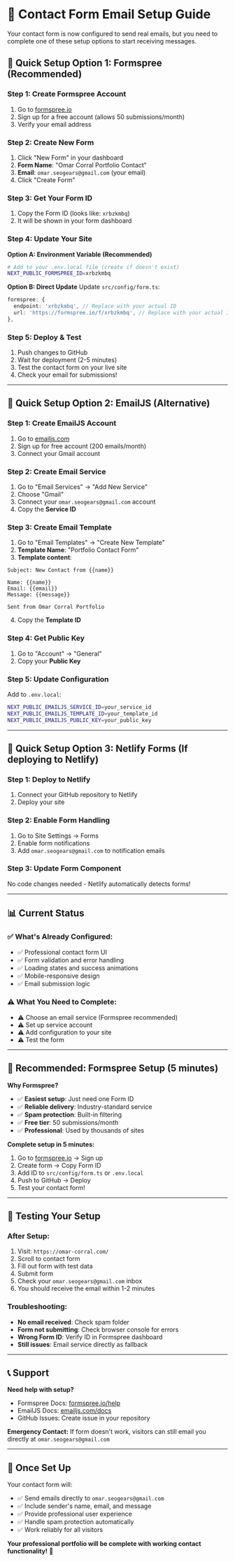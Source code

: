 # 📧 Contact Form Email Setup Guide

Your contact form is now configured to send real emails, but you need to complete one of these setup options to start receiving messages.

## 🚀 **Quick Setup Option 1: Formspree (Recommended)**

### **Step 1: Create Formspree Account**
1. Go to [formspree.io](https://formspree.io)
2. Sign up for a free account (allows 50 submissions/month)
3. Verify your email address

### **Step 2: Create New Form**
1. Click "New Form" in your dashboard
2. **Form Name**: "Omar Corral Portfolio Contact"
3. **Email**: `omar.seogears@gmail.com` (your email)
4. Click "Create Form"

### **Step 3: Get Your Form ID**
1. Copy the Form ID (looks like: `xrbzkmbq`)
2. It will be shown in your form dashboard

### **Step 4: Update Your Site**
**Option A: Environment Variable (Recommended)**
```bash
# Add to your .env.local file (create if doesn't exist)
NEXT_PUBLIC_FORMSPREE_ID=xrbzkmbq
```

**Option B: Direct Update**
Update `src/config/form.ts`:
```typescript
formspree: {
  endpoint: 'xrbzkmbq', // Replace with your actual ID
  url: 'https://formspree.io/f/xrbzkmbq', // Replace with your actual ID
},
```

### **Step 5: Deploy & Test**
1. Push changes to GitHub
2. Wait for deployment (2-5 minutes)
3. Test the contact form on your live site
4. Check your email for submissions!

---

## 🚀 **Quick Setup Option 2: EmailJS (Alternative)**

### **Step 1: Create EmailJS Account**
1. Go to [emailjs.com](https://www.emailjs.com)
2. Sign up for free account (200 emails/month)
3. Connect your Gmail account

### **Step 2: Create Email Service**
1. Go to "Email Services" → "Add New Service"
2. Choose "Gmail" 
3. Connect your `omar.seogears@gmail.com` account
4. Copy the **Service ID**

### **Step 3: Create Email Template**
1. Go to "Email Templates" → "Create New Template"
2. **Template Name**: "Portfolio Contact Form"
3. **Template content**:
```
Subject: New Contact from {{name}}

Name: {{name}}
Email: {{email}}
Message: {{message}}

Sent from Omar Corral Portfolio
```
4. Copy the **Template ID**

### **Step 4: Get Public Key**
1. Go to "Account" → "General"
2. Copy your **Public Key**

### **Step 5: Update Configuration**
Add to `.env.local`:
```bash
NEXT_PUBLIC_EMAILJS_SERVICE_ID=your_service_id
NEXT_PUBLIC_EMAILJS_TEMPLATE_ID=your_template_id  
NEXT_PUBLIC_EMAILJS_PUBLIC_KEY=your_public_key
```

---

## 🚀 **Quick Setup Option 3: Netlify Forms (If deploying to Netlify)**

### **Step 1: Deploy to Netlify**
1. Connect your GitHub repository to Netlify
2. Deploy your site

### **Step 2: Enable Form Handling**
1. Go to Site Settings → Forms
2. Enable form notifications
3. Add `omar.seogears@gmail.com` to notification emails

### **Step 3: Update Form Component**
No code changes needed - Netlify automatically detects forms!

---

## 📊 **Current Status**

### **✅ What's Already Configured:**
- ✅ Professional contact form UI
- ✅ Form validation and error handling
- ✅ Loading states and success animations
- ✅ Mobile-responsive design
- ✅ Email submission logic

### **⚠️ What You Need to Complete:**
- ⚠️ Choose an email service (Formspree recommended)
- ⚠️ Set up service account
- ⚠️ Add configuration to your site
- ⚠️ Test the form

---

## 🎯 **Recommended: Formspree Setup (5 minutes)**

**Why Formspree?**
- ✅ **Easiest setup**: Just need one Form ID
- ✅ **Reliable delivery**: Industry-standard service
- ✅ **Spam protection**: Built-in filtering
- ✅ **Free tier**: 50 submissions/month
- ✅ **Professional**: Used by thousands of sites

**Complete setup in 5 minutes:**
1. Go to [formspree.io](https://formspree.io) → Sign up
2. Create form → Copy Form ID
3. Add ID to `src/config/form.ts` or `.env.local`
4. Push to GitHub → Deploy
5. Test your contact form!

---

## 🔧 **Testing Your Setup**

### **After Setup:**
1. Visit: `https://omar-corral.com/`
2. Scroll to contact form
3. Fill out form with test data
4. Submit form
5. Check your `omar.seogears@gmail.com` inbox
6. You should receive the email within 1-2 minutes

### **Troubleshooting:**
- **No email received**: Check spam folder
- **Form not submitting**: Check browser console for errors
- **Wrong Form ID**: Verify ID in Formspree dashboard
- **Still issues**: Email service directly as fallback

---

## 📞 **Support**

**Need help with setup?**
- Formspree Docs: [formspree.io/help](https://formspree.io/help)
- EmailJS Docs: [emailjs.com/docs](https://www.emailjs.com/docs)
- GitHub Issues: Create issue in your repository

**Emergency Contact:**
If form doesn't work, visitors can still email you directly at `omar.seogears@gmail.com`

---

## 🎉 **Once Set Up**

Your contact form will:
- ✅ Send emails directly to `omar.seogears@gmail.com`
- ✅ Include sender's name, email, and message
- ✅ Provide professional user experience
- ✅ Handle spam protection automatically
- ✅ Work reliably for all visitors

**Your professional portfolio will be complete with working contact functionality!** 🚀
